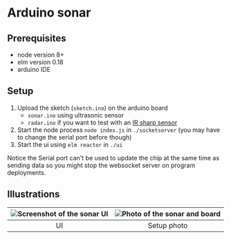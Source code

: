 # Arduino sonar

## Prerequisites

- node version 8+
- elm version 0.18
- arduino IDE

## Setup

1. Upload the sketch (`sketch.ino`) on the arduino board
    - `sonar.ino` using ultrasonic sensor
    - `radar.ino` if you want to test with an [IR sharp sensor](http://www.sharp-world.com/products/device/lineup/data/pdf/datasheet/gp2y0a21yk_e.pdf)
2. Start the node process `node index.js` in `./socketserver` (you may have to change the serial port before though)
3. Start the ui using `elm reactor` in `./ui`

Notice the Serial port can't be used to update the chip at the same time as sending data so you might stop the websocket server on program deployments.

## Illustrations



![Screenshot of the sonar UI](https://thumbs.gfycat.com/GleefulFeminineFrogmouth-small.gif)  | ![Photo of the sonar and board](https://user-images.githubusercontent.com/602143/29384595-93528ca0-82cc-11e7-9212-7ba519a4c2e4.jpg)
:-------------------------:|:-------------------------:
UI             |  Setup photo
